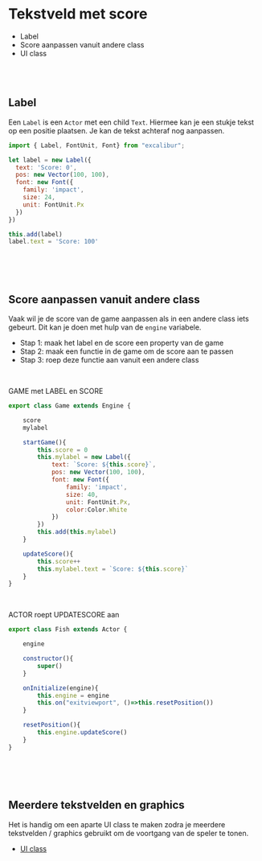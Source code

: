 # Tekstveld met score

- Label
- Score aanpassen vanuit andere class
- UI class

<br><Br>

## Label

Een `Label` is een `Actor` met een child `Text`. Hiermee kan je een stukje tekst op een positie plaatsen. Je kan de tekst achteraf nog aanpassen.

```javascript
import { Label, FontUnit, Font} from "excalibur";

let label = new Label({
  text: 'Score: 0',
  pos: new Vector(100, 100),
  font: new Font({
    family: 'impact',
    size: 24,
    unit: FontUnit.Px
  })
})

this.add(label)
label.text = 'Score: 100'
```

<br><br><br>




## Score aanpassen vanuit andere class

Vaak wil je de score van de game aanpassen als in een andere class iets gebeurt. Dit kan je doen met hulp van de `engine` variabele. 

- Stap 1: maak het label en de score een property van de game
- Stap 2: maak een functie in de game om de score aan te passen
- Stap 3: roep deze functie aan vanuit een andere class

<br>

GAME met LABEL en SCORE
```javascript
export class Game extends Engine {

    score
    mylabel

    startGame(){
        this.score = 0
        this.mylabel = new Label({
            text: `Score: ${this.score}`,
            pos: new Vector(100, 100),
            font: new Font({
                family: 'impact',
                size: 40,
                unit: FontUnit.Px,
                color:Color.White
            })
        })
        this.add(this.mylabel)
    }

    updateScore(){
        this.score++
        this.mylabel.text = `Score: ${this.score}`
    }  
}
```
<Br>

ACTOR roept UPDATESCORE aan
```javascript
export class Fish extends Actor {

    engine

    constructor(){
        super()
    }

    onInitialize(engine){
        this.engine = engine
        this.on("exitviewport", ()=>this.resetPosition())
    }

    resetPosition(){
        this.engine.updateScore()
    }
}
```
<Br><br><br>

## Meerdere tekstvelden en graphics

Het is handig om een aparte UI class te maken zodra je meerdere tekstvelden / graphics gebruikt om de voortgang van de speler te tonen.

- [UI class](./ui.md)